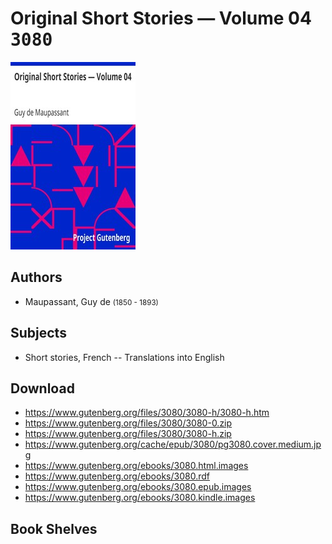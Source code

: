 # Original Short Stories — Volume 04 <kbd>3080</kbd>

![](./cover.medium.jpg "")

## Authors


 - Maupassant, Guy de <small>(1850 - 1893)</small>

## Subjects


 - Short stories, French -- Translations into English

## Download


 - https://www.gutenberg.org/files/3080/3080-h/3080-h.htm
 - https://www.gutenberg.org/files/3080/3080-0.zip
 - https://www.gutenberg.org/files/3080/3080-h.zip
 - https://www.gutenberg.org/cache/epub/3080/pg3080.cover.medium.jpg
 - https://www.gutenberg.org/ebooks/3080.html.images
 - https://www.gutenberg.org/ebooks/3080.rdf
 - https://www.gutenberg.org/ebooks/3080.epub.images
 - https://www.gutenberg.org/ebooks/3080.kindle.images

## Book Shelves


